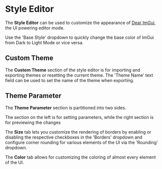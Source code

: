 # Style Editor

The **Style Editor** can be used to customize the appearance of [Dear ImGui](https://github.com/ocornut/imgui), the UI powering editor mode.

Use the 'Base Style' dropdown to quickly change the base color of ImGui from Dark to Light Mode or vice versa.

## Custom Theme

The **Custom Theme** section of the style editor is for importing and exporting themes or resetting the current theme. The 'Theme Name' text field can be used to set the name of the theme when exporting. 

## Theme Parameter

The **Theme Parameter** section is partitioned into two sides.

The section on the left is for setting parameters, while the right section is for previewing the changes

The **Size** tab lets you customize the rendering of borders by enabling or disabling the respective checkboxes in the 'Borders' dropdown and configure corner rounding for various elements of the UI via the 'Rounding' dropdown. 

The **Color** tab allows for customizing the coloring of almost every element of the UI.